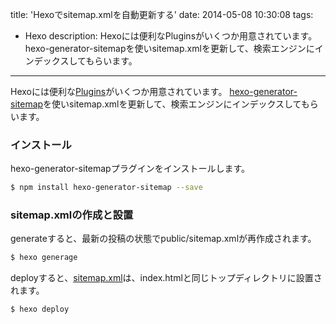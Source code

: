 title: 'Hexoでsitemap.xmlを自動更新する'
date: 2014-05-08 10:30:08
tags:
 - Hexo
description: Hexoには便利なPluginsがいくつか用意されています。hexo-generator-sitemapを使いsitemap.xmlを更新して、検索エンジンにインデックスしてもらいます。
---
Hexoには便利な[Plugins](https://github.com/tommy351/hexo/wiki/Plugins)がいくつか用意されています。
[hexo-generator-sitemap](https://github.com/hexojs/hexo-generator-sitemap)を使いsitemap.xmlを更新して、検索エンジンにインデックスしてもらいます。

<!-- more -->

### インストール
hexo-generator-sitemapプラグインをインストールします。
``` bash
$ npm install hexo-generator-sitemap --save
```

### sitemap.xmlの作成と設置
generateすると、最新の投稿の状態でpublic/sitemap.xmlが再作成されます。
``` bash
$ hexo generage
```

deployすると、[sitemap.xml](http://masato.github.io/sitemap.xml)は、index.htmlと同じトップディレクトリに設置されます。
``` bash
$ hexo deploy
```
